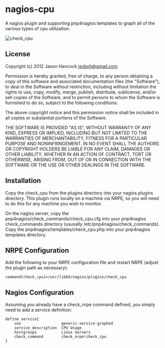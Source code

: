 nagios-cpu
=============

A nagios plugin and supporting pnp4nagios templates to graph all of the various
types of cpu utilization.

![check_cpu](https://github.com/jasonhancock/nagios-cpu/raw/master/example-images/check_cpu.png)

License
-------
Copyright (c) 2012 Jason Hancock <jsnbyh@gmail.com>

Permission is hereby granted, free of charge, to any person obtaining a copy
of this software and associated documentation files (the "Software"), to deal
in the Software without restriction, including without limitation the rights
to use, copy, modify, merge, publish, distribute, sublicense, and/or sell
copies of the Software, and to permit persons to whom the Software is furnished
to do so, subject to the following conditions:

The above copyright notice and this permission notice shall be included in all
copies or substantial portions of the Software.

THE SOFTWARE IS PROVIDED "AS IS", WITHOUT WARRANTY OF ANY KIND, EXPRESS OR
IMPLIED, INCLUDING BUT NOT LIMITED TO THE WARRANTIES OF MERCHANTABILITY,
FITNESS FOR A PARTICULAR PURPOSE AND NONINFRINGEMENT. IN NO EVENT SHALL THE
AUTHORS OR COPYRIGHT HOLDERS BE LIABLE FOR ANY CLAIM, DAMAGES OR OTHER
LIABILITY, WHETHER IN AN ACTION OF CONTRACT, TORT OR OTHERWISE, ARISING FROM,
OUT OF OR IN CONNECTION WITH THE SOFTWARE OR THE USE OR OTHER DEALINGS IN
THE SOFTWARE.

Installation
------------

Copy the check\_cpu from the plugins directory into your nagios plugins directory.
This plugin runs locally on a machine via NRPE, so you will need to do this for
any machine you wish to monitor.

On the nagios server, copy the pnp4nagios/check\_commands/check\_cpu.cfg into
your pnp4nagios check\_commands directory (ususally /etc/pnp4nagios/check\_commands).
Copy the pnp4nagios/templates/check\_cpu.php into your pnp4nagios templates directory.

NRPE Configuration
------------------

Add the following to your NRPE configuration file and restart NRPE (adjust the plugin
path as necessary):

```
command[check_cpu]=/usr/lib64/nagios/plugins/check_cpu
```

Nagios Configuration
--------------------

Assuming you already have a check\_nrpe command defined, you simply need to add
a service definition:

```
define service{
    use                  generic-service-graphed
    service_description  CPU Usage 
    hostgroups           Linux Servers 
    check_command        check_nrpe!check_cpu
}
```
